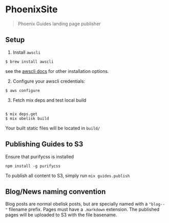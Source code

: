 # PhoenixSite

> Phoenix Guides landing page publisher


## Setup

1. Install `awscli`

```console
$ brew install awscli
```

see the [awscli docs](http://docs.aws.amazon.com/cli/latest/userguide/cli-install-macos.html#awscli-install-osx-path) for other installation options.

2. Configure your awscli credentials:

```console
$ aws configure
```

3. Fetch mix deps and test local build

```console

$ mix deps.get
$ mix obelisk build
```

Your built static files will be located in `build/`


## Publishing Guides to S3

Ensure that purifycss is installed

`npm install -g purifycss`

To publish all content to S3, simply run `mix guides.publish`


## Blog/News naming convention

Blog posts are normal obelisk posts, but are specially named with a `"blog--"` filename prefix. Pages must have a `.markdown` extension. The published pages will be uploaded to S3 with the file basename.
